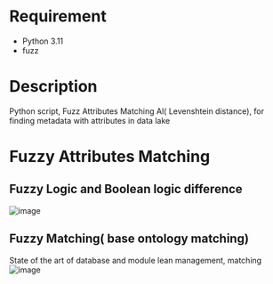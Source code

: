 # Requirement
* Python 3.11
* fuzz

# Description
Python script, Fuzz Attributes Matching Al( Levenshtein distance), for finding metadata with attributes in data lake 

# Fuzzy Attributes Matching
## Fuzzy Logic and Boolean logic difference
![image](https://github.com/DatMinhLeChon/fuzz.am/assets/93373784/23db81c1-0ac6-4883-8147-89124a10e8f5)

## Fuzzy Matching( base ontology matching)
State of the art of database and module lean management, matching
![image](https://github.com/DatMinhLeChon/fuzz.am/assets/93373784/f71ebccc-bbf2-49bc-a4d3-33a91cff2cb4)

